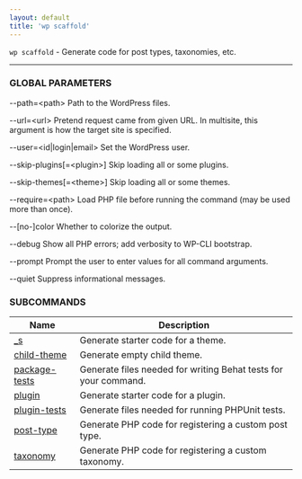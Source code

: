 ```yaml
---
layout: default
title: 'wp scaffold'
---
```


`wp scaffold` - Generate code for post types, taxonomies, etc.

<hr />

### GLOBAL PARAMETERS

  \--path=&lt;path&gt;
      Path to the WordPress files.

  \--url=&lt;url&gt;
      Pretend request came from given URL. In multisite, this argument is how the target site is specified.

  \--user=&lt;id|login|email&gt;
      Set the WordPress user.

  \--skip-plugins[=&lt;plugin&gt;]
      Skip loading all or some plugins.

  \--skip-themes[=&lt;theme&gt;]
      Skip loading all or some themes.

  \--require=&lt;path&gt;
      Load PHP file before running the command (may be used more than once).

  \--[no-]color
      Whether to colorize the output.

  \--debug
      Show all PHP errors; add verbosity to WP-CLI bootstrap.

  \--prompt
      Prompt the user to enter values for all command arguments.

  \--quiet
      Suppress informational messages.



### SUBCOMMANDS

<table>
	<thead>
	<tr>
		<th>Name</th>
		<th>Description</th>
	</tr>
	</thead>
	<tbody>
		<tr>
			<td><a href="/commands/scaffold/_s/">_s</a></td>
			<td>Generate starter code for a theme.</td>
		</tr>
		<tr>
			<td><a href="/commands/scaffold/child-theme/">child-theme</a></td>
			<td>Generate empty child theme.</td>
		</tr>
		<tr>
			<td><a href="/commands/scaffold/package-tests/">package-tests</a></td>
			<td>Generate files needed for writing Behat tests for your command.</td>
		</tr>
		<tr>
			<td><a href="/commands/scaffold/plugin/">plugin</a></td>
			<td>Generate starter code for a plugin.</td>
		</tr>
		<tr>
			<td><a href="/commands/scaffold/plugin-tests/">plugin-tests</a></td>
			<td>Generate files needed for running PHPUnit tests.</td>
		</tr>
		<tr>
			<td><a href="/commands/scaffold/post-type/">post-type</a></td>
			<td>Generate PHP code for registering a custom post type.</td>
		</tr>
		<tr>
			<td><a href="/commands/scaffold/taxonomy/">taxonomy</a></td>
			<td>Generate PHP code for registering a custom taxonomy.</td>
		</tr>
	</tbody>
</table>
